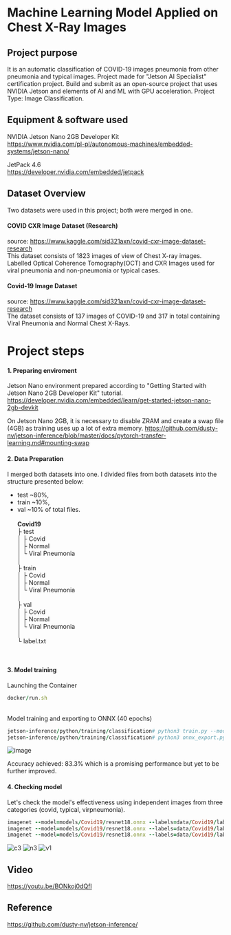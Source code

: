# Machine Learning Model Applied on Chest X-Ray Images 
## Project purpose
It is an automatic classification of COVID-19 images pneumonia from other pneumonia and typical images. Project made for "Jetson AI Specialist" certification project. Build and submit as an open-source project that uses NVIDIA Jetson and elements of AI and ML with GPU acceleration. Project Type: Image Classification.

## Equipment & software used
NVIDIA Jetson Nano 2GB Developer Kit<br>
https://www.nvidia.com/pl-pl/autonomous-machines/embedded-systems/jetson-nano/

JetPack 4.6<br>
https://developer.nvidia.com/embedded/jetpack

## Dataset Overview
Two datasets were used in this project; both were merged in one.

#### COVID CXR Image Dataset (Research)
source: https://www.kaggle.com/sid321axn/covid-cxr-image-dataset-research <br>
This dataset consists of 1823 images of view of Chest X-ray images. Labelled Optical Coherence Tomography(OCT) and CXR Images used for viral pneumonia and non-pneumonia or typical cases.

#### Covid-19 Image Dataset
source: https://www.kaggle.com/sid321axn/covid-cxr-image-dataset-research <br>
The dataset consists of 137 images of COVID-19 and 317 in total containing Viral Pneumonia and Normal Chest X-Rays.

# Project steps

#### 1. Preparing enviroment<br>
Jetson Nano environment prepared according to "Getting Started with Jetson Nano 2GB Developer Kit" tutorial.
https://developer.nvidia.com/embedded/learn/get-started-jetson-nano-2gb-devkit

On Jetson Nano 2GB, it is necessary to disable ZRAM and create a swap file (4GB) as training uses up a lot of extra memory.
https://github.com/dusty-nv/jetson-inference/blob/master/docs/pytorch-transfer-learning.md#mounting-swap

#### 2. Data Preparation<br>
I merged both datasets into one. I divided files from both datasets into the structure presented below:<br>
- test ~80%, 
- train ~10%, 
- val ~10%  of total files.
<br><br>
<b>Covid19</b><br>
├ test<br>
│  ├ Covid<br>
│  ├ Normal<br>
│  └ Viral Pneumonia<br>
│<br>
├ train<br>
│  ├ Covid<br>
│  ├ Normal<br>
│  └ Viral Pneumonia<br>
│<br>
├ val<br>
│  ├ Covid<br>
│  ├ Normal<br>
│  └ Viral Pneumonia<br>
│<br>
└ label.txt<br>
<br>

#### 3. Model training<br>

Launching the Container<br>
```ruby
docker/run.sh
```
<br>
Model training and exporting to ONNX (40 epochs)
<br>

```ruby
jetson-inference/python/training/classification# python3 train.py --model-dir=models/Covid19 --batch-size=4 --workers=1 --epochs=40 data/Covid19
jetson-inference/python/training/classification# python3 onnx_export.py --model-dir=models/Covid19
```

![image](https://user-images.githubusercontent.com/67101428/151599709-b203f805-3c1c-4e49-941c-8c65a389b13a.png)

Accuracy achieved: 83.3% which is a promising performance but yet to be further improved.
<br>

#### 4. Checking model<br>
Let's check the model's effectiveness using independent images from three categories (covid, typical, virpneumonia).
```ruby
imagenet --model=models/Covid19/resnet18.onnx --labels=data/Covid19/labels.txt --input_blob=input_0 --output_blob=output_0 data/Covid19/test_input_covid/ data/Covid19/test_output/
imagenet --model=models/Covid19/resnet18.onnx --labels=data/Covid19/labels.txt --input_blob=input_0 --output_blob=output_0 data/Covid19/test_input_normal/ data/Covid19/test_output/
imagenet --model=models/Covid19/resnet18.onnx --labels=data/Covid19/labels.txt --input_blob=input_0 --output_blob=output_0 data/Covid19/test_input_virpneumonia/ data/Covid19/test_output/
```

![c3](https://user-images.githubusercontent.com/67101428/151595988-d4e4fbfc-718c-4e25-9dea-fc359947739c.jpg)
![n3](https://user-images.githubusercontent.com/67101428/151596037-5c3e19e3-6f49-4f94-8cc7-fbf8b050844e.jpg)
![v1](https://user-images.githubusercontent.com/67101428/151596092-8e2ca207-cc06-4fcf-be31-498ead116268.jpg)

## Video
https://youtu.be/BONkoj0dQfI

## Reference
https://github.com/dusty-nv/jetson-inference/
